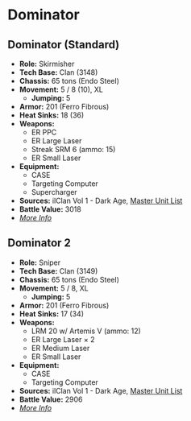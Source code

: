 # Dominator
## Dominator (Standard)
- **Role:** Skirmisher
- **Tech Base:** Clan (3148)
- **Chassis:** 65 tons (Endo Steel)
- **Movement:** 5 / 8 (10), XL
  - **Jumping:** 5
- **Armor:** 201 (Ferro Fibrous)
- **Heat Sinks:** 18 (36)
- **Weapons:**
  - ER PPC
  - ER Large Laser
  - Streak SRM 6 (ammo: 15)
  - ER Small Laser
- **Equipment:**
  - CASE
  - Targeting Computer
  - Supercharger
- **Sources:** ilClan Vol 1 - Dark Age, [Master Unit List](http://masterunitlist.info/Unit/Details/7434/dominator-standard)
- **Battle Value:** 3018
- [*More Info*](dominator/dominator_standard.md)

## Dominator 2
- **Role:** Sniper
- **Tech Base:** Clan (3149)
- **Chassis:** 65 tons (Endo Steel)
- **Movement:** 5 / 8, XL
  - **Jumping:** 5
- **Armor:** 201 (Ferro Fibrous)
- **Heat Sinks:** 17 (34)
- **Weapons:**
  - LRM 20 w/ Artemis V (ammo: 12)
  - ER Large Laser × 2
  - ER Medium Laser
  - ER Small Laser
- **Equipment:**
  - CASE
  - Targeting Computer
- **Sources:** ilClan Vol 1 - Dark Age, [Master Unit List](http://masterunitlist.info/Unit/Details/7435/dominator-2)
- **Battle Value:** 2906
- [*More Info*](dominator/dominator_2.md)

